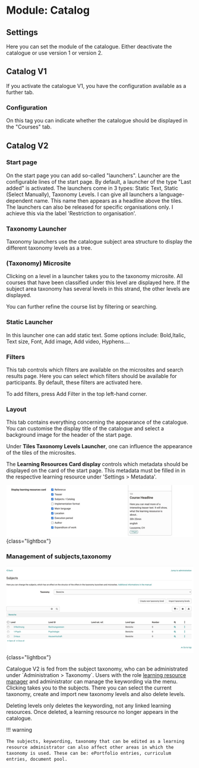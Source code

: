 # Module: Catalog

## Settings

Here you can set the module of the catalogue. Either deactivate the catalogue or use version 1 or version 2.

## Catalog V1

If you activate the catalogue V1, you have the configuration available as a further tab.

### Configuration

On this tag you can indicate whether the catalogue should be displayed in the "Courses" tab.

## Catalog V2

### Start page

On the start page you can add so-called "launchers". Launcher are the configurable lines of the start page.  By default, a launcher of the type "Last added" is activated. The launchers come in 3 types: Static Text, Static (Select Manually), Taxonomy Levels.
I can give all launchers a language-dependent name. This name then appears as a headline above the tiles. The launchers can also be released for specific organisations only. I achieve this via the label 'Restriction to organisation'.

### Taxonomy Launcher

Taxonomy launchers use the catalogue subject area structure to display the different taxonomy levels as a tree.

### (Taxonomy) Microsite

Clicking on a level in a launcher takes you to the taxonomy microsite. All courses that have been classified under this level are displayed here. If the subject area taxonomy has several levels in this strand, the other levels are displayed.

You can further refine the course list by filtering or searching.

### Static Launcher

In this launcher one can add static text. Some options include: Bold,Italic, Text size, Font, Add image, Add video, Hyphens....

### Filters

This tab controls which filters are available on the microsites and search results page. Here you can select which filters should be available for participants. By default, these filters are activated here.

To add filters, press Add Filter in the top left-hand corner.

### Layout

This tab contains everything concerning the appearance of the catalogue. You can customise the display title of the catalogue and select a background image for the header of the start page.

Under **Tiles Taxonomy Levels Launcher**, one can influence the appearance of the tiles of the microsites.

The **Learning Resources Card display** controls which metadata should be displayed on the card of the start page. This metadata must be filled in in the respective learning resource under 'Settings > Metadata'.

![Course card administration Options](assets/course-card-admin.jpg){class="lightbox"}

### Management of subjects,taxonomy

![Management ofTaxonomie](assets/taxonomy-management.jpg){class="lightbox"}

Catalogue V2 is fed from the subject taxonomy, who can be administrated  under ´Administration > Taxonomy´. Users with the role [learning resource manager](../../../../manual_user/docs/access_roles_rights/index.en.md) and administrator can manage the keywording via the menu.
Clicking takes you to the subjects. There you can select the current taxonomy, create and import new taxonomy levels and also delete levels.

Deleting levels only deletes the keywording, not any linked learning resources. Once deleted, a learning resource no longer appears in the catalogue.

!!! warning

    The subjects, keywording, taxonomy that can be edited as a learning resource administrator can also affect other areas in which the taxonomy is used. These can be: ePortfolio entries, curriculum entries, document pool.
